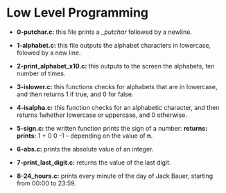 # Low Level Programming

* **0-putchar.c:** this file prints a *\_putchar* followed by a newline.
* **1-alphabet.c:** this file outputs the alphabet characters in lowercase, folowed by a new line.
* **2-print\_alphabet\_x10.c:** this outputs to the screen the alphabets, ten number of times.
* **3-islower.c:** this functions checks for alphabets that are in lowercase, and then returns 1 if true, and 0 for false.
* **4-isalpha.c:** this function checks for an alphabetic character, and then returns 1whether lowercase or uppercase, and 0 otherwise.
* **5-sign.c:** the written function prints the sign of a number:
**returns:	prints:**
	1		+
	0		0
	-1		-
depending on the value of **n**.

* **6-abs.c:** prints the absolute value of an integer.
* **7-print_last_digit.c:** returns the value of the last digit.
* **8-24\_hours.c:** prints every minute of the day of Jack Bauer, starting from 00:00 to 23:59.
